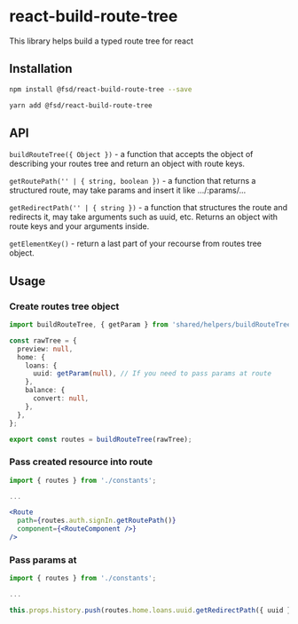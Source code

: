 # react-build-route-tree
This library helps build a typed route tree for react

## Installation
```sh
npm install @fsd/react-build-route-tree --save
```
```sh
yarn add @fsd/react-build-route-tree
```
## API
`buildRouteTree({ Object })` - a function that accepts the object of describing your routes tree and return an object with route keys.

`getRoutePath('' | { string, boolean })` - a function that returns a structured route, may take params and insert it like .../:params/...

`getRedirectPath('' | { string })` - a function that structures the route and redirects it, may take arguments such as uuid, etc. Returns an object with route keys and your arguments inside.

`getElementKey()` - return a last part of your recourse from routes tree object.
## Usage
### Create routes tree object
```typescript
import buildRouteTree, { getParam } from 'shared/helpers/buildRouteTree';

const rawTree = {
  preview: null,
  home: {
    loans: {
      uuid: getParam(null), // If you need to pass params at route
    },
    balance: {
      convert: null,
    },
  },
};

export const routes = buildRouteTree(rawTree);
```
### Pass created resource into route
```jsx
import { routes } from './constants';

...

<Route
  path={routes.auth.signIn.getRoutePath()}
  component={<RouteComponent />}
/>
```
### Pass params at 
```typescript
import { routes } from './constants';

...

this.props.history.push(routes.home.loans.uuid.getRedirectPath({ uuid }));
```